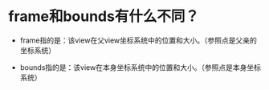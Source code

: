 # frame和bounds有什么不同？

* frame指的是：该view在父view坐标系统中的位置和大小。（参照点是父亲的坐标系统）

* bounds指的是：该view在本身坐标系统中的位置和大小。（参照点是本身坐标系统）